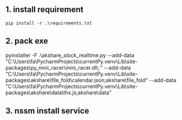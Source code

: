 ## 1. install requirement

```
pip install -r .\requirements.txt
```

## 2. pack exe

pyinstaller -F .\akshare_stock_realtime.py --add-data "C:\Users\fa\PycharmProjects\currentPy\.venv\Lib\site-packages\py_mini_racer\mini_racer.dll;." --add-data "C:\Users\fa\PycharmProjects\currentPy\.venv\Lib\site-packages\akshare\file_fold\calendar.json;akshare\file_fold\" --add-data "C:\Users\fa\PycharmProjects\currentPy\.venv\Lib\site-packages\akshare\data\ths.js;akshare\data\"

## 3. nssm install service

